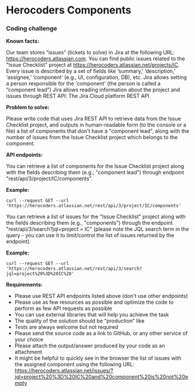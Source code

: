 # Herocoders Components

### Coding challenge

**Known facts:**

Our team stores “issues” (tickets to solve) in Jira at the following URL: https://herocoders.atlassian.com. You can find public issues related to the "Issue Checklist" project at https://herocoders.atlassian.net/projects/IC.
Every issue is described by a set of fields like ‘summary,’ ‘description,’ ‘assignee,’ ‘component’ (e.g., UI, configuration, DB), etc.
Jira allows setting a person responsible for the 'component' (the person is called a “component lead”)
Jira allows reading information about the project and issues through REST API: The Jira Cloud platform REST API

**Problem to solve:**

Please write code that uses Jira REST API to retrieve data from the Issue Checklist project, and outputs in human-readable form (to the console or a file) a list of components that don't have a "component lead", along with the number of issues from the Issue Checklist project which belongs to the component.

**API endpoints:**

You can retrieve a list of components for the Issue Checklist project along with the fields describing them (e.g., "component lead") through endpoint "rest/api/3/project/IC/components".

**Example:**

```
curl --request GET --url 'https://herocoders.atlassian.net/rest/api/3/project/IC/components'
```

You can retrieve a list of issues for the "Issue Checklist" project along with the fields describing them (e.g., "components") through the endpoint "rest/api/3/search?jql=project = IC" (please note the JQL search term in the query - you can use it to limit/control the list of issues returned by the endpoint).

**Example:**

```
curl --request GET --url 'https://herocoders.atlassian.net/rest/api/3/search?jql=project%20%3D%20IC%20'
```

**Requirements:**

- Please use REST API endpoints listed above (don't use other endpoints)
- Please use as few resources as possible and optimize the code to perform as few API requests as possible
- You can use external libraries that will help you achieve the task
- The quality of the solution should be “production” like
- Tests are always welcome but not required
- Please send the source code as a link to GitHub, or any other service of your choice
- Please attach the output/answer produced by your code as an attachment
- It might be helpful to quickly see in the browser the list of issues with the assigned component using the following URL: https://herocoders.atlassian.net/issues/?jql=project%20%3D%20IC%20and%20component%20is%20not%20empty